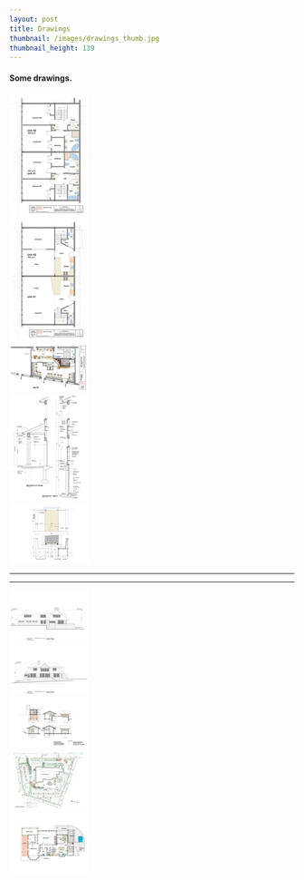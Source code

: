 ```yaml
---
layout: post
title: Drawings
thumbnail: /images/drawings_thumb.jpg
thumbnail_height: 139
---
```


#### Some drawings.


  <div class="span-4 append-1"><a class="fancybox" data-fancybox-group="group" href="/images/portfolio/drawings/1.jpg"><img height="216" width="140" class="top left item" src="/images/portfolio/drawings/1t.jpg"></a></div>
  <div class="span-4 append-1"><a class="fancybox" data-fancybox-group="group" href="/images/portfolio/drawings/2.jpg"><img height="216" width="140" class="top left item" src="/images/portfolio/drawings/2t.jpg"></a></div>
  <div class="span-4 append-1"><a class="fancybox" data-fancybox-group="group" href="/images/portfolio/drawings/3.jpg"><img height="91" width="140" class="top left item" src="/images/portfolio/drawings/3t.jpg"></a></div>
  <div class="span-4 append-1"><a class="fancybox" data-fancybox-group="group" href="/images/portfolio/drawings/4.jpg"><img height="187" width="140" class="top left item" src="/images/portfolio/drawings/4t.jpg"></a></div>
  <div class="span-4 last"><a class="fancybox" data-fancybox-group="group" href="/images/portfolio/drawings/5.jpg"><img width="140" height="108" class="top left item" src="/images/portfolio/drawings/5t.jpg"></a></div>

<hr class="space" />
<hr class="space" />

  <div class="span-4 append-1"><a class="fancybox" data-fancybox-group="group" href="/images/portfolio/drawings/6.jpg"><img width="140" height="91" class="top left item" src="/images/portfolio/drawings/6t.jpg"></a></div>
  <div class="span-4 append-1"><a class="fancybox" data-fancybox-group="group" href="/images/portfolio/drawings/7.jpg"><img width="140" height="91" class="top left item" src="/images/portfolio/drawings/7t.jpg"></a></div>
  <div class="span-4 append-1"><a class="fancybox" data-fancybox-group="group" href="/images/portfolio/drawings/8.jpg"><img width="140" height="91" class="top left item" src="/images/portfolio/drawings/8t.jpg"></a></div>
  <div class="span-4 append-1"><a class="fancybox" data-fancybox-group="group" href="/images/portfolio/drawings/9.jpg"><img width="140" height="108" class="top left item" src="/images/portfolio/drawings/9t.jpg"></a></div>
  <div class="span-4 last"><a class="fancybox" data-fancybox-group="group" href="/images/portfolio/drawings/10.jpg"><img width="140" height="105" class="top left item" src="/images/portfolio/drawings/10t.jpg"></a></div>
